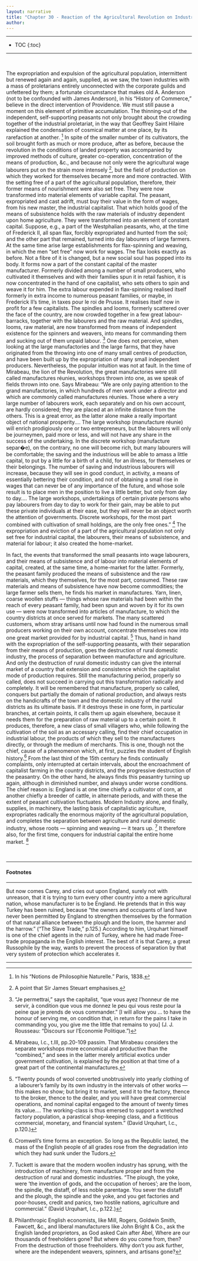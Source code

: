 ```yaml
---
layout: narrative
title: "Chapter 30 - Reaction of the Agricultural Revolution on Industry. Creation of the Home-Market for Industrial Capital"
author:
---
```

* * *
- TOC
{:toc}


* * *

&#160;



The expropriation and expulsion of the agricultural
population, intermittent but renewed again and again, supplied, as we saw,
the town industries with a mass of proletarians entirely unconnected with
the corporate guilds and unfettered by them; a fortunate circumstance that
makes old A. Anderson (not to be confounded with James Anderson), in his
 &#8220;History of Commerce,&#8221; believe in the direct intervention of Providence.
We must still pause a moment on this element of primitive accumulation.
The thinning-out of the independent, self-supporting peasants not only
brought about the crowding together of the industrial proletariat, in the
way that Geoffrey Saint Hilaire explained the condensation of cosmical
matter at one place, by its rarefaction at another. [^1]
In spite of the smaller number of its cultivators, the soil brought forth
as much or more produce, after as before, because the revolution in the
conditions of landed property was accompanied by improved methods of culture,
greater co-operation, concentration of the means of production, &amp;c.,
and because not only were the agricultural wage labourers put on the strain
more intensely [^2], but the field of production on which
they worked for themselves became more and more contracted. With the setting
free of a part of the agricultural population, therefore, their former
means of nourishment were also set free. They were now transformed into
material elements of variable capital. The peasant, expropriated and cast
adrift, must buy their value in the form of wages, from his new master,
the industrial capitalist. That which holds good of the means of subsistence
holds with the raw materials of industry dependent upon home agriculture.
They were transformed into an element of constant capital. Suppose, e.g.,
a part of the Westphalian peasants, who, at the time of Frederick II, all
span flax, forcibly expropriated and hunted from the soil; and the other
part that remained, turned into day labourers of large farmers. At the same
time arise large establishments for flax-spinning and weaving, in which
the men &#8220;set free&#8221; now work for wages. The flax looks exactly as before.
Not a fibre of it is changed, but a new social soul has popped into its
body. It forms now a part of the constant capital of the master manufacturer.
Formerly divided among a number of small producers, who cultivated it themselves
and with their families spun it in retail fashion, it is now concentrated
in the hand of one capitalist, who sets others to spin and weave it for
him. The extra labour expended in flax-spinning realised itself formerly
in extra income to numerous peasant families, or maybe, in Frederick II&#8217;s
time, in taxes pour le roi de Prusse. It realises itself now in profit
for a few capitalists. The spindles and looms, formerly scattered over
the face of the country, are now crowded together in a few great labour-barracks,
together with the labourers and the raw material. And spindles, looms, raw
material, are now transformed from means of independent existence for the
spinners and weavers, into means for commanding them and sucking out of
them unpaid labour. [^3] One does not perceive, when looking
at the large manufactories and the large farms, that they have originated
from the throwing into one of many small centres of production, and have
been built up by the expropriation of many small independent producers.
Nevertheless, the popular intuition was not at fault. In the time of Mirabeau,
the lion of the Revolution, the great manufactories were still called manufactures
r&eacute;unies, workshops thrown into one, as we speak of fields thrown into one.
Says Mirabeau:
 &#8220;We are only paying attention to the grand manufactories,
in which hundreds of men work under a director and which are commonly called
manufactures r&eacute;unies. Those where a very large number of
labourers work, each separately and on his own account, are hardly considered;
they are placed at an infinite distance from the others. This is a great
error, as the latter alone make a really important object of national prosperity....
The large workshop (manufacture r&eacute;unie) will enrich prodigiously
one or two entrepreneurs, but the labourers will only be journeymen, paid
more or less, and will not have any share in the success of the undertaking.
In the discrete workshop (manufacture separ�e), on the contrary, no one
will become rich, but many labourers will be comfortable; the saving and
the industrious will be able to amass a little capital, to put by a little
for a birth of a child, for an illness, for themselves or their belongings.
The number of saving and industrious labourers will increase, because they
will see in good conduct, in activity, a means of essentially bettering
their condition, and not of obtaining a small rise in wages that can never
be of any importance of the future, and whose sole result is to place men
in the position to live a little better, but only from day to day.... The
large workshops, undertakings of certain private persons who pay labourers
from day to day to work for their gain, may be able to put these private
individuals at their ease, but they will never be an object worth the attention
of governments. Discrete workshops, for the most part combined with cultivation
of small holdings, are the only free ones.&#8221; [^4] The expropriation
and eviction of a part of the agricultural population not only set free
for industrial capital, the labourers, their means of subsistence, and material
for labour; it also created the home-market.

In fact, the events that transformed the small peasants into wage labourers,
and their means of subsistence and of labour into material elements of capital,
created, at the same time, a home-market for the latter. Formerly, the
peasant family produced the means of subsistence and the raw materials,
which they themselves, for the most part, consumed. These raw materials
and means of subsistence have now become commodities; the large farmer
sells them, he finds his market in manufactures. Yarn, linen, coarse woollen
stuffs &#8212; things whose raw materials had been within the reach of every
peasant family, had been spun and woven by it for its own use &#8212; were now
transformed into articles of manufacture, to which the country districts
at once served for markets. The many scattered customers, whom stray artisans
until now had found in the numerous small producers working on their own
account, concentrate themselves now into one great market provided for
by industrial capital. [^5] Thus, hand in hand with the
expropriation of the self-supporting peasants, with their separation from
their means of production, goes the destruction of rural domestic industry,
the process of separation between manufacture and agriculture. And only
the destruction of rural domestic industry can give the internal market
of a country that extension and consistence which the capitalist mode of
production requires. Still the manufacturing period, properly so called,
does not succeed in carrying out this transformation radically and completely.
It will be remembered that manufacture, properly so called, conquers but
partially the domain of national production, and always rests on the handicrafts
of the town and the domestic industry of the rural districts as its ultimate
basis. If it destroys these in one form, in particular branches, at certain
points, it calls them up again elsewhere, because it needs them for the
preparation of raw material up to a certain point. It produces, therefore,
a new class of small villagers who, while following the cultivation of
the soil as an accessary calling, find their chief occupation in industrial
labour, the products of which they sell to the manufacturers directly, or
through the medium of merchants. This is one, though not the chief, cause
of a phenomenon which, at first, puzzles the student of English history.[^6]
From the last third of the 15th century he finds continually complaints,
only interrupted at certain intervals, about the encroachment of capitalist
farming in the country districts, and the progressive destruction of the
peasantry. On the other hand, he always finds this peasantry turning up
again, although in diminished number, and always under worse conditions.
The chief reason is: England is at one time chiefly a cultivator of corn,
at another chiefly a breeder of cattle, in alternate periods, and with these
the extent of peasant cultivation fluctuates. Modern Industry alone, and
finally, supplies, in machinery, the lasting basis of capitalistic
agriculture, expropriates radically the enormous majority of the agricultural
population, and completes the separation between agriculture and rural
domestic industry, whose roots &#8212; spinning and weaving &#8212; it tears up.
[^7] It therefore also, for the first time, conquers for
industrial capital the entire home market. [^8]

&nbsp;




* * *

#### Footnotes

* * *

[^1]: In his &#8220;Notions de Philosophie Naturelle.&#8221;
Paris, 1838.

[^2]: A point that Sir James Steuart emphasises.

[^3]: &#8220;Je permettrai,&#8221; says the capitalist, &#8220;que vous ayez l&#8217;honneur de me servir, &agrave; condition que vous me donnez le peu qui vous reste pour la peine que je prends de vous commander.&#8221; [I will allow you ... to have the honour of serving me, on condition that, in return for the pains I take in commanding you, you give me the little that remains to you] (J. J. Rousseau: &#8220;Discours sur l&#8217;Economie Politique.&#8221;)

[^4]: Mirabeau, l.c., t.III, pp.20-109 passim.
That Mirabeau considers the separate workshops more economical and productive
than the &#8220;combined,&#8221; and sees in the latter merely artificial exotics under
government cultivation, is explained by the position at that time of a
great part of the continental manufactures.

[^5]: &#8220;Twenty pounds of wool converted unobtrusively into yearly clothing of a labourer&#8217;s family by its own industry in the intervals
of other works &#8212; this makes no show; but bring it to market, send it to
the factory, thence to the broker, thence to the dealer, and you will have
great commercial operations, and nominal capital engaged to the amount
of twenty times its value.... The working-class is thus emersed to support
a wretched factory population, a parastical shop-keeping class, and a fictitious
commercial, monetary, and financial system.&#8221; (David Urquhart, l.c., p.120.)

[^6]: Cromwell&#8217;s time forms an exception.
So long as the Republic lasted, the mass of the English people of all grades
rose from the degradation into which they had sunk under the Tudors.

[^7]: Tuckett is aware that the modern woollen
industry has sprung, with the introduction of machinery, from manufacture
proper and from the destruction of rural and domestic industries.
 &#8220;The plough, the yoke, were &#8216;the invention of gods, and the occupation
of heroes&#8217;; are the loom, the spindle, the distaff, of less noble parentage.
You sever the distaff and the plough, the spindle and the yoke, and you
get factories and poor-houses, credit and panics, two hostile nations,
agriculture and commercial.&#8221; (David Urquhart, l.c., p.122.)

But now comes Carey, and cries out upon England, surely not with unreason,
that it is trying to turn every other country into a mere agricultural
nation, whose manufacturer is to be England. He pretends that in this way
Turkey has been ruined, because &#8220;the owners and occupants of land have
never been permitted by England to strengthen themselves by the formation
of that natural alliance between the plough and the loom, the hammer and
the harrow.&#8221; (&#8220;The Slave Trade,&#8221; p.125.) According to him, Urquhart himself
is one of the chief agents in the ruin of Turkey, where he had made Free-trade
propaganda in the English interest. The best of it is that Carey, a great
Russophile by the way, wants to prevent the process of separation by that
very system of protection which accelerates it.

[^8]: Philanthropic English economists, like Mill,
Rogers, Goldwin Smith, Fawcett, &amp;c., and liberal manufacturers like
John Bright &amp; Co., ask the English landed proprietors, as God asked
Cain after Abel, Where are our thousands of freeholders gone? But where
do you come from, then? From the destruction of those freeholders.
Why don&#8217;t you ask further, where are the independent weavers, spinners,
and artisans gone?

* * *
